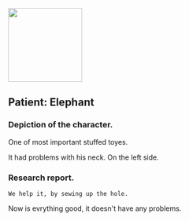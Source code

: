 <img src="https://itekus009.github.io/WAClinic/images/WAClinic.png" width="150">

## Patient: Elephant

### Depiction of the character.

One of most important stuffed toyes.

It had problems with his neck. On the left side.

### Research report.

```
We help it, by sewing up the hole.
```

Now is evrything good, it doesn't have any problems.
